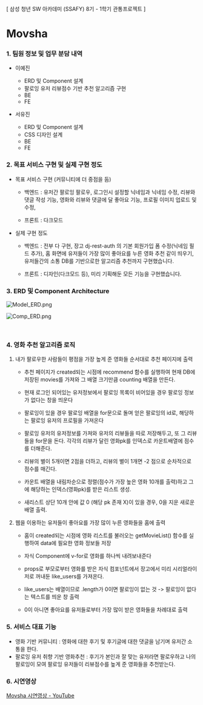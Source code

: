 [ 삼성 청년 SW 아카데미 (SSAFY) 8기 - 1학기 관통프로젝트 ]

# Movsha

### 1. 팀원 정보 및 업무 분담 내역

* 이예진
  * ERD 및 Component 설계
  * 팔로잉 유저 리뷰점수 기반 추천 알고리즘 구현
  * BE
  * FE

* 서유진
  * ERD 및 Component 설계
  * CSS 디자인 설계
  * BE
  * FE

### 2. 목표 서비스 구현 및 실제 구현 정도

* 목표 서비스 구현 (커뮤니티에 더 중점을 둠)
  
  * 백엔드 : 유저간 팔로잉 팔로우, 로그인시 설정할 닉네임과 닉네임 수정, 리뷰와 댓글 작성 기능, 영화와 리뷰와 댓글에 달 좋아요 기능, 프로필 이미지 업로드 및 수정, 
  
  * 프론트 : 다크모드

* 실제 구현 정도
  
  * 백엔드 : 전부 다 구현, 장고 dj-rest-auth 의 기본 회원가입 폼 수정(닉네임 필드 추가), 홈 화면에 유저들이 가장 많이 좋아요를 누른 영화 추천 같이 띄우기,
    유저들간의 소통 DB를 기반으로한 알고리즘 추천까지 구현했습니다.
  
  * 프론트 : 디자인(다크모드 등), 미리 기획해둔 모든 기능을 구현했습니다.

### 3. ERD 및 Component Architecture

![Model_ERD.png](https://user-images.githubusercontent.com/109276824/222263297-b6236724-3a58-4b0d-8124-152d10471ce6.png)

![Comp_ERD.png](https://user-images.githubusercontent.com/109276824/222263637-eafd00da-3a41-4cf0-bc55-5ae5cc68f35d.png)

    

### 4. 영화 추천 알고리즘 로직

1. 내가 팔로우한 사람들이 평점을 가장 높게 준 영화들 순서대로 추천 페이지에 출력
   
   * 추천 페이지가 created되는 시점에 recommend 함수를 실행하여 현재 DB에 저장된 movies를 가져와 그 배열 크기만큼 counting 배열을 만든다.
   
   * 현재 로그인 되어있는 유저정보에서 팔로잉 목록이 비어있을 경우 팔로잉 정보가 없다는 창을 띄운다
   
   * 팔로잉이 있을 경우 팔로잉 배열을 for문으로 돌며 얻은 팔로잉의 id로, 해당하는 팔로잉 유저의 프로필을 가져온다
   
   * 팔로잉 유저의 유저정보를 가져와 유저의 리뷰들을 따로 저장해두고, 또 그 리뷰들을 for문을 돈다. 각각의 리뷰가 달린 영화pk를 인덱스로 카운트배열에 점수를 더해준다.
   
   * 리뷰의 별이 5개이면 2점을 더하고, 리뷰의 별이 1개면 -2 점으로 순차적으로 점수를 매긴다.
   
   * 카운트 배열을 내림차순으로 정렬(점수가 가장 높은 영화 10개를 출력)하고 그에 해당하는 인덱스(영화pk)를 받은 리스트 생성.
   
   * 새리스트 상단 10개 안에 값 0 (해당 pk 존재 X)이 있을 경우, 0을 지운 새로운 배열 출력.

2. 웹을 이용하는 유저들이 좋아요를 가장 많이 누른 영화들을 홈에 출력
   
   * 홈이 created되는 시점에 영화 리스트를 불러오는 getMovieList() 함수를 실행하여 data에 필요한 영화 정보들 저장
   - 자식 Component에 v-for로 영화를 하나씩 내려보내준다
   
   - props로 부모로부터 영화를 받은 자식 컴포넌트에서 장고에서 미리 시리얼라이저로 꺼내둔 like_users를 가져온다.
   
   - like_users는 배열이므로 .length가 0이면 팔로잉이 없는 것 -> 팔로잉이 없다는 텍스트를 띄운 창 출력
   
   - 0이 아니면 좋아요를 유저들로부터 가장 많이 받은 영화들을 차례대로 출력

### 5. 서비스 대표 기능

* 영화 기반 커뮤니티 : 영화에 대한 후기 및 후기글에 대한 댓글을 남기며 유저간 소통을 한다.
* 팔로잉 유저 취향 기반 영화추천 : 후기가 본인과 잘 맞는 유저라면 팔로우하고 나의 팔로잉이 모여 팔로잉 유저들이 리뷰점수를 높게 준 영화들을 추천받는다. 

### 6. 시연영상

[Movsha 시연영상 - YouTube](https://youtu.be/7E0ob7r0SdM)
